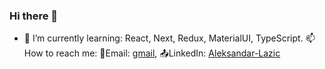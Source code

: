 ### Hi there 👋

- 🌱 I’m currently learning: React, Next, Redux, MaterialUI, TypeScript.
📫 How to reach me:
  📩Email: [gmail](aleksandar.lazic.p@gmail.com),
  📤LinkedIn: [Aleksandar-Lazic](https://www.linkedin.com/in/aleksandar-lazic-1474911b8/)
